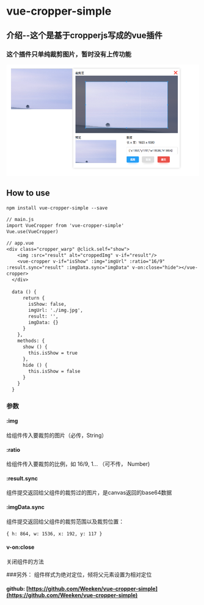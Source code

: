 # vue-cropper-simple


## 介绍--这个是基于**cropperjs**写成的**vue插件**
### 这个插件只单纯裁剪图片，暂时没有上传功能

![图片](https://github.com/Weeken/vue-cropper-simple/blob/master/demo.png)


## How to use

```
npm install vue-cropper-simple --save

```

```
// main.js
import VueCropper from 'vue-cropper-simple'
Vue.use(VueCropper)
```
```
// app.vue
<div class="cropper_warp" @click.self="show">
    <img :src="result" alt="croppedImg" v-if="result"/>
    <vue-cropper v-if="isShow" :img="imgUrl" :ratio="16/9" :result.sync="result" :imgData.sync="imgData" v-on:close="hide"></vue-cropper>
  </div>

  data () {
      return {
        isShow: false,
        imgUrl: './img.jpg',
        result: '',
        imgData: {}
      }
    },
    methods: {
      show () {
        this.isShow = true
      },
      hide () {
        this.isShow = false
      }
    }
  }
```
### 参数
#### :img
给组件传入要裁剪的图片（必传，String）
#### :ratio
给组件传入要裁剪的比例，如 16/9, 1... （可不传， Number)
#### :result.sync
组件提交返回给父组件的裁剪过的图片，是canvas返回的base64数据
#### :imgData.sync
组件提交返回给父组件的裁剪范围以及裁剪位置：
```
{ h: 864, w: 1536, x: 192, y: 117 }
```
#### v-on:close
关闭组件的方法

###另外：
组件样式为绝对定位，倾将父元素设置为相对定位

#### github: [https://github.com/Weeken/vue-cropper-simple](https://github.com/Weeken/vue-cropper-simple)
